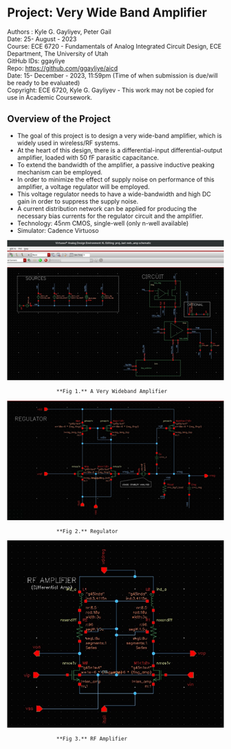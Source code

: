 # Project: Very Wide Band Amplifier

Authors : Kyle G. Gayliyev, Peter Gail <br>
Date: 25- August - 2023<br>
Course: ECE 6720 - Fundamentals of Analog Integrated Circuit Design, ECE Department, The University of Utah<br>
GitHub IDs: ggayliye <br>
Repo: https://github.com/ggayliye/aicd <br>
Date: 15- December - 2023, 11:59pm (Time of when submission is due/will be ready to be evaluated)<br>
Copyright: ECE 6720, Kyle G. Gayliyev  - This work may not be copied for use in Academic Coursework.

## Overview of the Project
* The goal of this project is to design a very wide-band amplifier, which is widely used in
wireless/RF systems.
* At the heart of this design, there is a differential-input differential-output amplifier,
loaded with 50 fF parasitic capacitance.
* To extend the bandwidth of the amplifier, a passive inductive peaking mechanism can be employed.
* In order to minimize the effect of supply noise on performance of this amplifier, a voltage regulator
will be employed.
* This voltage regulator needs to have a wide-bandwidth and high DC gain in order to
suppress the supply noise.
* A current distribution network can be applied for producing the necessary bias currents for the
regulator circuit and the amplifier.
* Technology: 45nm CMOS, single-well (only n-well available) 
* Simulator: Cadence Virtuoso

![alt text](https://github.com/ggayliye/aicd/blob/main/CadencePics/1.jpg)

					**Fig 1.** A Very Wideband Amplifier  

![alt text](https://github.com/ggayliye/aicd/blob/main/CadencePics/2.jpg)

					**Fig 2.** Regulator 

![alt text](https://github.com/ggayliye/aicd/blob/main/CadencePics/3.jpg)

					**Fig 3.** RF Amplifier 



